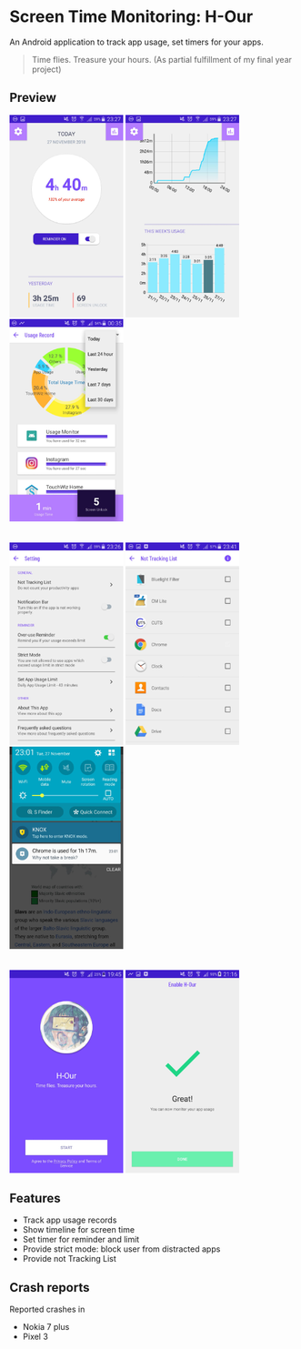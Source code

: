 # Screen Time Monitoring: H-Our


An Android application to track app usage, set timers for your apps.

> Time flies. Treasure your hours. (As partial fulfillment of my final year project)


## Preview

<img src="https://github.com/blindoskar14/FYP/raw/master/res/main_1.jpeg" width = 200>  <img src="https://github.com/blindoskar14/FYP/raw/master/res/main_2.jpeg" width = 200>  <img src="https://github.com/blindoskar14/FYP/raw/master/res/stat.jpeg" width = 200><br><br><br>
<img src="https://github.com/blindoskar14/FYP/raw/master/res/setting.jpeg" width = 200>  <img src="https://github.com/blindoskar14/FYP/raw/master/res/not_tracking_list.jpeg" width = 200>  <img src="https://github.com/blindoskar14/FYP/raw/master/res/notification.jpeg" width = 200><br><br><br>
<img src="https://github.com/blindoskar14/FYP/raw/master/res/start.jpeg" width = 200>  <img src="https://github.com/blindoskar14/FYP/raw/master/res/enabling.jpeg" width = 200><br>

## Features
- Track app usage records
- Show timeline for screen time
- Set timer for reminder and limit
- Provide strict mode: block user from distracted apps
- Provide not Tracking List


## Crash reports
Reported crashes in
- Nokia 7 plus
- Pixel 3
